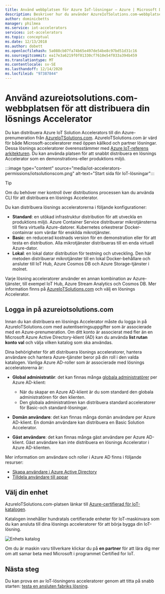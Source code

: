 ```yaml
---
title: Använd webbplatsen för Azure IoT-lösningar – Azure | Microsoft Docs
description: Beskriver hur du använder AzureIoTSolutions.com-webbplatsen för att distribuera Solution Accelerator.
author: dominicbetts
manager: philmea
ms.service: iot-accelerators
services: iot-accelerators
ms.topic: conceptual
ms.date: 12/13/2018
ms.author: dobett
ms.openlocfilehash: 5a088cb07fa74b65e497de54be8c97bd51d31c16
ms.sourcegitcommit: ea17e3a6219f0f01330cf7610e54f033a394b459
ms.translationtype: MT
ms.contentlocale: sv-SE
ms.lasthandoff: 12/14/2020
ms.locfileid: "97387844"
---
```

# <a name="use-the-azureiotsolutionscom-site-to-deploy-your-solution-accelerator"></a>Använd azureiotsolutions.com-webbplatsen för att distribuera din lösnings Accelerator

Du kan distribuera Azure IoT Solution Accelerators till din Azure-prenumeration från [AzureIoTSolutions.com](https://www.azureiotsolutions.com/Accelerators). AzureIoTSolutions.com är värd för både Microsoft-acceleratorer med öppen källkod och partner lösningar. Dessa lösnings acceleratorer överensstämmer med [Azure IoT-referens arkitekturen](/azure/architecture/reference-architectures/iot). Du kan använda platsen för att snabbt distribuera en lösnings Accelerator som en demonstrations-eller produktions miljö.

:::image type="content" source="media/iot-accelerators-permissions/iotsolutionscom.png" alt-text="Start sida för IoT-lösningar":::

> [!TIP]
> Om du behöver mer kontroll över distributions processen kan du använda CLI för att distribuera en lösnings Accelerator.

Du kan distribuera lösnings acceleratorerna i följande konfigurationer:

* **Standard**: en utökad infrastruktur distribution för att utveckla en produktions miljö. Azure Container Service distribuerar mikrotjänsterna till flera virtuella Azure-datorer. Kubernetes orkestrerar Docker-containrar som värdar för enskilda mikrotjänster.
* **Basic**: en reducerad kostnads version för en demonstration eller för att testa en distribution. Alla mikrotjänster distribueras till en enda virtuell Azure-dator.
* **Lokal**: en lokal dator distribution för testning och utveckling. Den här metoden distribuerar mikrotjänster till en lokal Docker-behållare och ansluter till IoT Hub, Azure Cosmos DB och Azure Storage-tjänster i molnet.

Varje lösning acceleratorer använder en annan kombination av Azure-tjänster, till exempel IoT Hub, Azure Stream Analytics och Cosmos DB. Mer information finns på [AzureIoTSolutions.com](https://www.azureiotsolutions.com/Accelerators) och välj en lösnings Accelerator.

## <a name="sign-in-at-azureiotsolutionscom"></a>Logga in på azureiotsolutions.com

Innan du kan distribuera en lösnings Accelerator måste du logga in på AzureIoTSolutions.com med autentiseringsuppgifter som är associerade med en Azure-prenumeration. Om ditt konto är associerat med fler än en Microsoft Azure Active Directory-klient (AD) kan du använda **list rutan konto val** och välja vilken katalog som ska användas.

Dina behörigheter för att distribuera lösnings acceleratorer, hantera användare och hantera Azure-tjänster beror på din roll i den valda katalogen. Vanliga Azure AD-roller som är associerade med lösnings acceleratorerna är:

* **Global administratör**: det kan finnas många [globala administratörer](../active-directory/roles/permissions-reference.md) per Azure AD-klient:

  * När du skapar en Azure AD-klient är du som standard den globala administratören för den klienten.
  * Den globala administratören kan distribuera standard acceleratorer för Basic-och standard-lösningar.

* **Domän användare**: det kan finnas många domän användare per Azure AD-klient. En domän användare kan distribuera en Basic Solution Accelerator.

* **Gäst användare**: det kan finnas många gäst användare per Azure AD-klient. Gäst användare kan inte distribuera en lösnings Accelerator i Azure AD-klienten.

Mer information om användare och roller i Azure AD finns i följande resurser:

* [Skapa användare i Azure Active Directory](../active-directory/fundamentals/active-directory-users-profile-azure-portal.md)
* [Tilldela användare till appar](../active-directory/manage-apps/assign-user-or-group-access-portal.md)

## <a name="choose-your-device"></a>Välj din enhet

AzureIoTSolutions.com-platsen länkar till [Azure-certifierad för IoT-katalogen](https://catalog.azureiotsolutions.com/).

Katalogen innehåller hundratals certifierade enheter för IoT-maskinvara som du kan ansluta till dina lösnings acceleratorer för att börja bygga din IoT-lösning.

![Enhets katalog](media/iot-accelerators-permissions/devicecatalog.png)

Om du är maskin varu tillverkare klickar du på **en partner** för att lära dig mer om att samar beta med Microsoft i programmet Certified for IoT.

## <a name="next-steps"></a>Nästa steg

Du kan prova en av IoT-lösningens acceleratorer genom att titta på snabb starten: [testa en ansluten fabriks lösning](quickstart-connected-factory-deploy.md).
